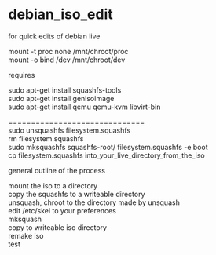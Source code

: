 # debian_iso_edit
for quick edits of debian live

mount -t proc none /mnt/chroot/proc  
mount -o bind /dev /mnt/chroot/dev  

requires  

sudo apt-get install squashfs-tools   
sudo apt-get install genisoimage  
sudo apt-get install qemu qemu-kvm libvirt-bin  

==============================  
sudo unsquashfs filesystem.squashfs  
rm filesystem.squashfs  
sudo mksquashfs squashfs-root/ filesystem.squashfs -e boot  
cp filesystem.squashfs  into_your_live_directory_from_the_iso



general outline of the process  

mount the iso to a directory   
copy the squashfs to a writeable directory  
unsquash, chroot to the directory made by unsquash  
edit /etc/skel to your preferences   
mksquash   
copy to writeable iso directory  
remake iso   
test  


